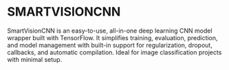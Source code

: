 # SMARTVISIONCNN
SmartVisionCNN is an easy-to-use, all-in-one deep learning CNN model wrapper built with TensorFlow. It simplifies training, evaluation, prediction, and model management with built-in support for regularization, dropout, callbacks, and automatic compilation. Ideal for image classification projects with minimal setup.
